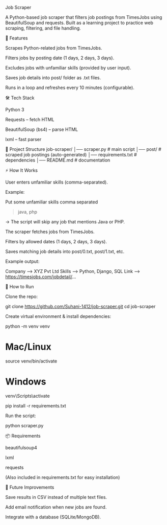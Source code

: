 Job Scraper

A Python-based job scraper that filters job postings from TimesJobs using BeautifulSoup and requests. Built as a learning project to practice web scraping, filtering, and file handling.

📌 Features

Scrapes Python-related jobs from TimesJobs.

Filters jobs by posting date (1 days, 2 days, 3 days).

Excludes jobs with unfamiliar skills (provided by user input).

Saves job details into post/ folder as .txt files.

Runs in a loop and refreshes every 10 minutes (configurable).

🛠️ Tech Stack

Python 3

Requests – fetch HTML

BeautifulSoup (bs4) – parse HTML

lxml – fast parser

📂 Project Structure
job-scraper/
│── scraper.py         # main script
│── post/              # scraped job postings (auto-generated)
│── requirements.txt   # dependencies
│── README.md          # documentation

⚡ How It Works

User enters unfamiliar skills (comma-separated).

Example:

Put some unfamiliar skills comma separated
> java, php


→ The script will skip any job that mentions Java or PHP.

The scraper fetches jobs from TimesJobs.

Filters by allowed dates (1 days, 2 days, 3 days).

Saves matching job details into post/0.txt, post/1.txt, etc.

Example output:

Company --> XYZ Pvt Ltd
Skills --> Python, Django, SQL
Link --> https://timesjobs.com/jobdetail/...

🚀 How to Run

Clone the repo:

git clone https://github.com/Suhani-1412/job-scraper.git
cd job-scraper


Create virtual environment & install dependencies:

python -m venv venv
# Mac/Linux
source venv/bin/activate
# Windows
venv\Scripts\activate

pip install -r requirements.txt


Run the script:

python scraper.py

📦 Requirements

beautifulsoup4

lxml

requests

(Also included in requirements.txt for easy installation)

📝 Future Improvements

Save results in CSV instead of multiple text files.

Add email notification when new jobs are found.

Integrate with a database (SQLite/MongoDB).

